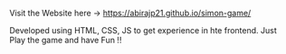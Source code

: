 Visit the Website here -> https://abirajp21.github.io/simon-game/

Developed using HTML, CSS, JS to get experience in hte frontend.
Just Play the game and have Fun !!
